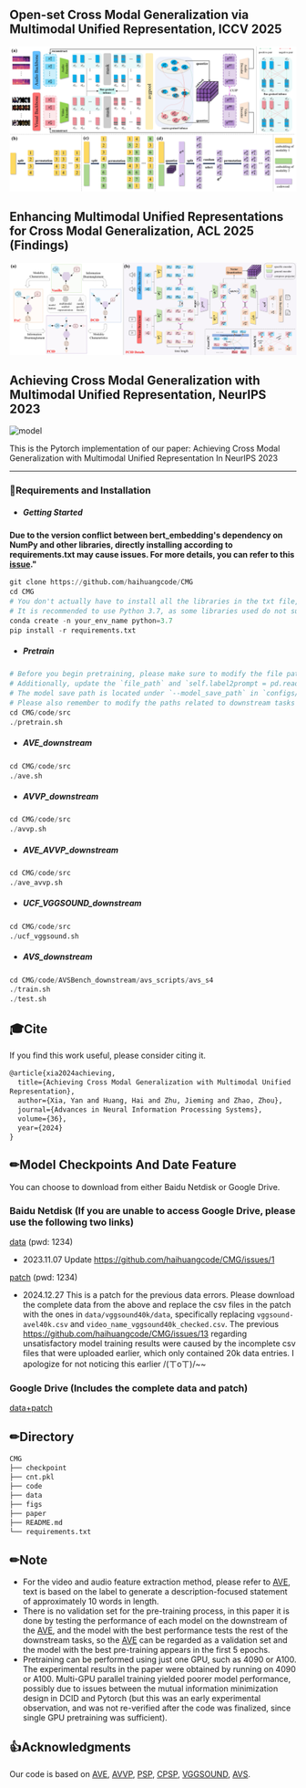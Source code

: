 ## Open-set Cross Modal Generalization via Multimodal Unified Representation, ICCV 2025
![model](ICCV25-OSCMG/figs/MICU.png)


## Enhancing Multimodal Unified Representations for Cross Modal Generalization, ACL 2025 (Findings)
![model](ACL25-FCID&TOC/figs/FCID.png)


## Achieving Cross Modal Generalization with Multimodal Unified Representation, NeurIPS 2023

![model](figs/model.png)

This is the Pytorch implementation of our paper: Achieving Cross Modal Generalization with Multimodal Unified Representation In NeurIPS 2023

------

### 📝Requirements and Installation

- ##### Getting Started
**Due to the version conflict between bert_embedding's dependency on NumPy and other libraries, directly installing according to requirements.txt may cause issues. For more details, you can refer to this [issue](https://github.com/haihuangcode/CMG/issues/14)."**
```python
git clone https://github.com/haihuangcode/CMG
cd CMG
# You don't actually have to install all the libraries in the txt file, you can choose to install them as needed.
# It is recommended to use Python 3.7, as some libraries used do not support higher versions of Python.
conda create -n your_env_name python=3.7
pip install -r requirements.txt
```

- ##### Pretrain
```python
# Before you begin pretraining, please make sure to modify the file paths under `args.dataset_name == 'vggsound_AVT'` in `pretrain.py` to your own paths.
# Additionally, update the `file_path` and `self.label2prompt = pd.read_csv('')` paths in `dataset/VGGSOUND_dataset.py`.
# The model save path is located under `--model_save_path` in `configs/opts.py`.
# Please also remember to modify the paths related to downstream tasks and the corresponding dataset paths to your own paths.
cd CMG/code/src
./pretrain.sh
```

- ##### AVE_downstream
```python
cd CMG/code/src
./ave.sh
```

- ##### AVVP_downstream
```python
cd CMG/code/src
./avvp.sh
```

- ##### AVE_AVVP_downstream
```python
cd CMG/code/src
./ave_avvp.sh
```

- ##### UCF_VGGSOUND_downstream
```python
cd CMG/code/src
./ucf_vggsound.sh
```

- ##### AVS_downstream
```python
cd CMG/code/AVSBench_downstream/avs_scripts/avs_s4
./train.sh
./test.sh
```

## 🎓Cite

If you find this work useful, please consider citing it.

```
@article{xia2024achieving,
  title={Achieving Cross Modal Generalization with Multimodal Unified Representation},
  author={Xia, Yan and Huang, Hai and Zhu, Jieming and Zhao, Zhou},
  journal={Advances in Neural Information Processing Systems},
  volume={36},
  year={2024}
}
```

## ✏Model Checkpoints And Date Feature
You can choose to download from either Baidu Netdisk or Google Drive.

### Baidu Netdisk (If you are unable to access Google Drive, please use the following two links)
[data](https://pan.baidu.com/s/1CTcjMHVeG-8uo4HPWNNL9Q ) (pwd: 1234)
- 2023.11.07 Update https://github.com/haihuangcode/CMG/issues/1

[patch](https://pan.baidu.com/s/1rjVmRMut39kezw0FDZ7MwQ) (pwd: 1234)
- 2024.12.27 This is a patch for the previous data errors. Please download the complete data from the above and replace the csv files in the patch with the ones in `data/vggsound40k/data`, specifically replacing `vggsound-avel40k.csv` and `video_name_vggsound40k_checked.csv`. The previous https://github.com/haihuangcode/CMG/issues/13 regarding unsatisfactory model training results were caused by the incomplete csv files that were uploaded earlier, which only contained 20k data entries. I apologize for not noticing this earlier /(ㄒoㄒ)/~~

### Google Drive (Includes the complete data and patch)
[data+patch](https://drive.google.com/drive/folders/1ThGAXoqay7RanGwHz21qZGMEjF3W1VwS?usp=drive_link)

## ✏Directory

```
CMG
├── checkpoint
├── cnt.pkl
├── code
├── data
├── figs
├── paper
├── README.md
└── requirements.txt
```

## ✏Note
- For the video and audio feature extraction method, please refer to [AVE](https://github.com/YapengTian/AVE-ECCV18), text is based on the label to generate a description-focused statement of approximately 10 words in length.
- There is no validation set for the pre-training process, in this paper it is done by testing the performance of each model on the downstream of the [AVE](https://github.com/YapengTian/AVE-ECCV18), and the model with the best performance tests the rest of the downstream tasks, so the [AVE](https://github.com/YapengTian/AVE-ECCV18) can be regarded as a validation set and the model with the best pre-training appears in the first 5 epochs.
- Pretraining can be performed using just one GPU, such as 4090 or A100. The experimental results in the paper were obtained by running on 4090 or A100. Multi-GPU parallel training yielded poorer model performance, possibly due to issues between the mutual information minimization design in DCID and Pytorch (but this was an early experimental observation, and was not re-verified after the code was finalized, since single GPU pretraining was sufficient).

## 👍Acknowledgments

Our code is based on [AVE](https://github.com/YapengTian/AVE-ECCV18), [AVVP](https://github.com/YapengTian/AVVP-ECCV20), [PSP](https://github.com/jasongief/PSP_CVPR_2021), [CPSP](https://github.com/jasongief/CPSP), [VGGSOUND](https://github.com/hche11/VGGSound), [AVS](https://github.com/OpenNLPLab/AVSBench).
